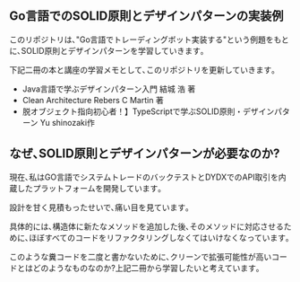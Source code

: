 
## Go言語でのSOLID原則とデザインパターンの実装例

このリポジトリは､"Go言語でトレーディングボット実装する"という例題をもとに､SOLID原則とデザインパターンを学習していきます｡

下記二冊の本と講座の学習メモとして､このリポジトリを更新していきます｡

- Java言語で学ぶデザインパターン入門 結城 浩 著
- Clean Architecture Rebers C Martin 著
- 脱オブジェクト指向初心者！】TypeScriptで学ぶSOLID原則・デザインパターン Yu shinozaki作


## なぜ､SOLID原則とデザインパターンが必要なのか?

現在､私はGO言語でシステムトレードのバックテストとDYDXでのAPI取引を内蔵したプラットフォームを開発しています｡

設計を甘く見積もったせいで､痛い目を見ています｡

具体的には､構造体に新たなメソッドを追加した後､そのメソッドに対応させるために､ほぼすべてのコードをリファクタリングしなくてはいけなくなっています｡

このような糞コードを二度と書かないために､クリーンで拡張可能性が高いコードとはどのようなものなのか?上記二冊から学習したいと考えています｡